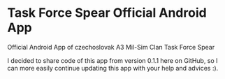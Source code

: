 # Task Force Spear Official Android App
Official Android App of czechoslovak A3 Mil-Sim Clan Task Force Spear

I decided to share code of this app from version 0.1.1 here on GitHub, so I can more easily continue updating this app with your help and advices :).
